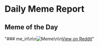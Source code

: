 # Daily Meme Report

## Meme of the Day
"### me_irl\n\n![Meme](https://i.redd.it/3frujm53b7ce1.png)\n\n[View on Reddit](https://redd.it/1hy9obw)"

